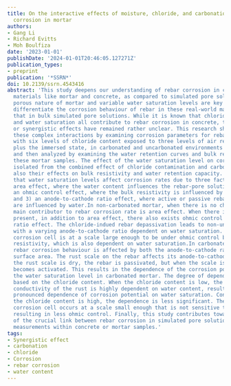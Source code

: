 ```yaml
---
title: On the interactive effects of moisture, chloride, and carbonation on rebar
  corrosion in mortar
authors:
- Gang Li
- Richard Evitts
- Moh Boulfiza
date: '2023-01-01'
publishDate: '2024-01-01T20:46:05.127271Z'
publication_types:
- preprint
publication: '*SSRN*'
doi: 10.2139/ssrn.4543416
abstract: 'This study deepens our understanding of rebar corrosion in cement-based
  materials like mortar and concrete, as compared to simulated pore solutions. The
  porous nature of mortar and variable water saturation levels are key factors that
  differentiate the corrosion behaviour of rebar in these real-world materials from
  that in bulk simulated pore solutions. While it is known that chloride ions, carbonation,
  and water saturation all contribute to rebar corrosion in concrete, their combined
  or synergistic effects have remained rather unclear. This research sheds light on
  these complex interactions by examining corrosion parameters for rebars in mortar
  with six levels of chloride content exposed to three levels of air relative humidity
  plus the immersed state, in carbonated and uncarbonated environments were determined
  and then analyzed by examining the water retention curves and bulk resistivity of
  these mortar samples. The effect of the water saturation level on corrosion was
  isolated from the combined effect of chloride contamination and carbonation and
  also their effects on bulk resistivity and water retention capacity. It was found
  that water saturation levels affect corrosion rates due to three factors: 1) an
  area effect, where the water content influences the rebar-pore solution area; 2)
  an ohmic control effect, where the bulk resistivity is influenced by water content;
  and 3) an anode-to-cathode ratio effect, where active or passive rebar surface conditions
  are influenced by water.In non-carbonated mortar, when there is no chloride, the
  main contributor to rebar corrosion rate is area effect. When there is chloride
  present, in addition to area effect, there also exists ohmic control and anode-to-cathode
  ratio effect. The chloride-indued rebar depassivation leads to non-uniform corrosion
  with a varying anode-to-cathode ratio dependent on water saturation. This non-uniform
  corrosion cell is at a scale large enough to be under ohmic control by the bulk
  resistivity, which is also dependent on water saturation.In carbonated mortar, the
  rebar corrosion behaviour is affected by both the anode-to-cathode ratio and the
  surface area. The rust scale on the rebar affects its anode-to-cathode ratio. When
  the rust scale is dry, the rebar is passivated, but when the scale is wet, the rebar
  becomes activated. This results in the dependence of the corrosion potential on
  the water saturation level in carbonated mortar. The degree of dependence varies
  based on the chloride content. When the chloride content is low, the electrical
  conductivity of the rust is highly dependent on water content, resulting in a more
  pronounced dependence of corrosion potential on water saturation. Conversely, when
  the chloride content is high, the dependence is less significant. The non-uniform
  corrosion cell occurs at a scale small enough that is not sensitive to bulk resistivity,
  resulting in less ohmic control. Finally, this study contributes towards the elucidation
  of the crucial link between rebar corrosion in simulated pore solutions and corrosion
  measurements within concrete or mortar samples.'
tags:
- Synergistic effect
- carbonation
- chloride
- Corrosion
- rebar corrosion
- water content
---
```

